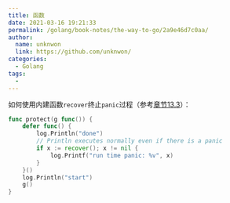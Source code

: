 ```yaml
---
title: 函数
date: 2021-03-16 19:21:33
permalink: /golang/book-notes/the-way-to-go/2a9e46d7c0aa/
author: 
  name: unknwon
  link: https://github.com/unknwon/
categories:
  - Golang
tags:
  - 
---
```


如何使用内建函数`recover`终止`panic`过程（参考[章节13.3](13.3.md)）：
    
```go
func protect(g func()) {
    defer func() {
        log.Println("done")
        // Println executes normally even if there is a panic
        if x := recover(); x != nil {
            log.Printf("run time panic: %v", x)
        }
    }()
    log.Println("start")
    g()
}
```
